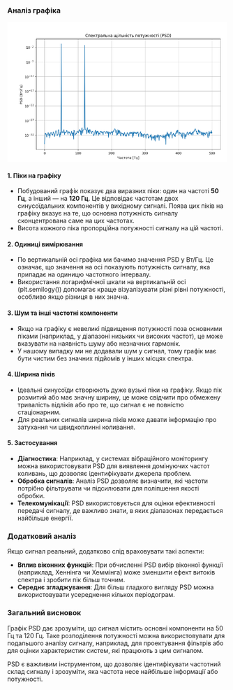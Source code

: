 ### Аналіз графіка
![alt text](image.png)

#### 1. Піки на графіку
- Побудований графік показує два виразних піки: один на частоті **50 Гц**, а інший — на **120 Гц**. Це відповідає частотам двох синусоїдальних компонентів у вихідному сигналі. Поява цих піків на графіку вказує на те, що основна потужність сигналу сконцентрована саме на цих частотах.
- Висота кожного піка пропорційна потужності сигналу на цій частоті.

#### 2. Одиниці вимірювання
- По вертикальній осі графіка ми бачимо значення PSD у Вт/Гц. Це означає, що значення на осі показують потужність сигналу, яка припадає на одиницю частотного інтервалу.
- Використання логарифмічної шкали на вертикальній осі (plt.semilogy()) допомагає краще візуалізувати різні рівні потужності, особливо якщо різниця в них значна.

#### 3. Шум та інші частотні компоненти
- Якщо на графіку є невеликі підвищення потужності поза основними піками (наприклад, у діапазоні низьких чи високих частот), це може вказувати на наявність шуму або незначних гармонік.
- У нашому випадку ми не додавали шум у сигнал, тому графік має бути чистим без значних підйомів у інших місцях спектра.

#### 4. Ширина піків
- Ідеальні синусоїди створюють дуже вузькі піки на графіку. Якщо пік розмитий або має значну ширину, це може свідчити про обмежену тривалість відліків або про те, що сигнал є не повністю стаціонарним.
- Для реальних сигналів ширина піків може давати інформацію про затухання чи швидкоплинні коливання.

#### 5. Застосування
- **Діагностика**: Наприклад, у системах вібраційного моніторингу можна використовувати PSD для виявлення домінуючих частот коливань, що дозволяє ідентифікувати джерела проблем.
- **Обробка сигналів**: Аналіз PSD дозволяє визначити, які частоти потрібно фільтрувати чи підсилювати для поліпшення якості обробки.
- **Телекомунікації**: PSD використовується для оцінки ефективності передачі сигналу, де важливо знати, в яких діапазонах передається найбільше енергії.

### Додатковий аналіз
Якщо сигнал реальний, додатково слід враховувати такі аспекти:

- **Вплив віконних функцій**: При обчисленні PSD вибір віконної функції (наприклад, Хеннінга чи Хеммінга) може зменшити ефект витоків спектра і зробити пік більш точним.
- **Середнє згладжування**: Для більш гладкого вигляду PSD можна використовувати усереднення кількох періодограм.

### Загальний висновок
Графік PSD дає зрозуміти, що сигнал містить основні компоненти на 50 Гц та 120 Гц. Таке розподілення потужності можна використовувати для подальшого аналізу сигналу, наприклад, для проектування фільтрів або для оцінки характеристик систем, які працюють з цим сигналом.

PSD є важливим інструментом, що дозволяє ідентифікувати частотний склад сигналу і зрозуміти, яка частота несе найбільше інформації або потужності.